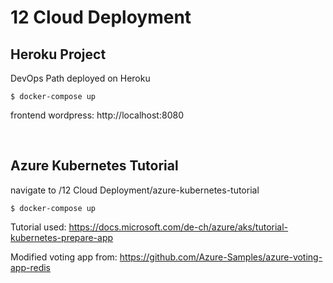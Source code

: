 # 12 Cloud Deployment

## Heroku Project

DevOps Path deployed on Heroku

```
$ docker-compose up
```

frontend wordpress: http://localhost:8080

&nbsp;

## Azure Kubernetes Tutorial

navigate to /12 Cloud Deployment/azure-kubernetes-tutorial

```
$ docker-compose up
```

Tutorial used: https://docs.microsoft.com/de-ch/azure/aks/tutorial-kubernetes-prepare-app

Modified voting app from: https://github.com/Azure-Samples/azure-voting-app-redis